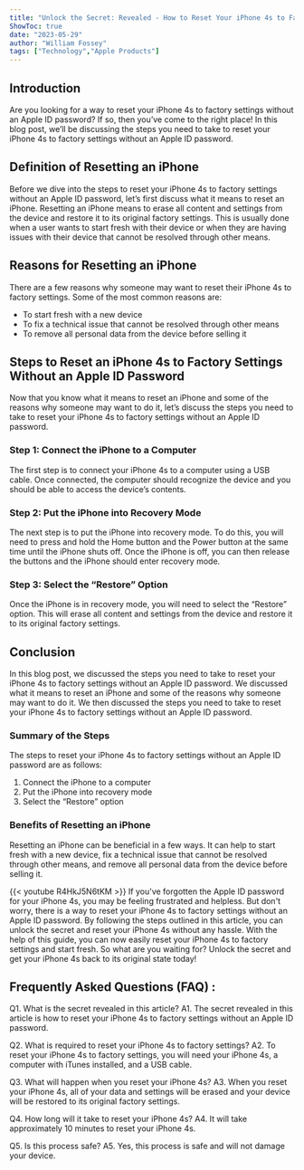 ```yaml
---
title: "Unlock the Secret: Revealed - How to Reset Your iPhone 4s to Factory Settings Without an Apple ID Password!"
ShowToc: true 
date: "2023-05-29"
author: "William Fossey" 
tags: ["Technology","Apple Products"]
---
```

## Introduction

Are you looking for a way to reset your iPhone 4s to factory settings without an Apple ID password? If so, then you’ve come to the right place! In this blog post, we’ll be discussing the steps you need to take to reset your iPhone 4s to factory settings without an Apple ID password. 

## Definition of Resetting an iPhone

Before we dive into the steps to reset your iPhone 4s to factory settings without an Apple ID password, let’s first discuss what it means to reset an iPhone. Resetting an iPhone means to erase all content and settings from the device and restore it to its original factory settings. This is usually done when a user wants to start fresh with their device or when they are having issues with their device that cannot be resolved through other means. 

## Reasons for Resetting an iPhone

There are a few reasons why someone may want to reset their iPhone 4s to factory settings. Some of the most common reasons are: 

- To start fresh with a new device 
- To fix a technical issue that cannot be resolved through other means 
- To remove all personal data from the device before selling it 

## Steps to Reset an iPhone 4s to Factory Settings Without an Apple ID Password

Now that you know what it means to reset an iPhone and some of the reasons why someone may want to do it, let’s discuss the steps you need to take to reset your iPhone 4s to factory settings without an Apple ID password. 

### Step 1: Connect the iPhone to a Computer

The first step is to connect your iPhone 4s to a computer using a USB cable. Once connected, the computer should recognize the device and you should be able to access the device’s contents. 

### Step 2: Put the iPhone into Recovery Mode

The next step is to put the iPhone into recovery mode. To do this, you will need to press and hold the Home button and the Power button at the same time until the iPhone shuts off. Once the iPhone is off, you can then release the buttons and the iPhone should enter recovery mode. 

### Step 3: Select the “Restore” Option

Once the iPhone is in recovery mode, you will need to select the “Restore” option. This will erase all content and settings from the device and restore it to its original factory settings. 

## Conclusion

In this blog post, we discussed the steps you need to take to reset your iPhone 4s to factory settings without an Apple ID password. We discussed what it means to reset an iPhone and some of the reasons why someone may want to do it. We then discussed the steps you need to take to reset your iPhone 4s to factory settings without an Apple ID password. 

### Summary of the Steps

The steps to reset your iPhone 4s to factory settings without an Apple ID password are as follows: 

1. Connect the iPhone to a computer 
2. Put the iPhone into recovery mode 
3. Select the “Restore” option 

### Benefits of Resetting an iPhone

Resetting an iPhone can be beneficial in a few ways. It can help to start fresh with a new device, fix a technical issue that cannot be resolved through other means, and remove all personal data from the device before selling it.

{{< youtube R4HkJ5N6tKM >}} 
If you've forgotten the Apple ID password for your iPhone 4s, you may be feeling frustrated and helpless. But don't worry, there is a way to reset your iPhone 4s to factory settings without an Apple ID password. By following the steps outlined in this article, you can unlock the secret and reset your iPhone 4s without any hassle. With the help of this guide, you can now easily reset your iPhone 4s to factory settings and start fresh. So what are you waiting for? Unlock the secret and get your iPhone 4s back to its original state today!

## Frequently Asked Questions (FAQ) :
Q1. What is the secret revealed in this article?
A1. The secret revealed in this article is how to reset your iPhone 4s to factory settings without an Apple ID password.

Q2. What is required to reset your iPhone 4s to factory settings?
A2. To reset your iPhone 4s to factory settings, you will need your iPhone 4s, a computer with iTunes installed, and a USB cable.

Q3. What will happen when you reset your iPhone 4s?
A3. When you reset your iPhone 4s, all of your data and settings will be erased and your device will be restored to its original factory settings.

Q4. How long will it take to reset your iPhone 4s?
A4. It will take approximately 10 minutes to reset your iPhone 4s.

Q5. Is this process safe?
A5. Yes, this process is safe and will not damage your device.


